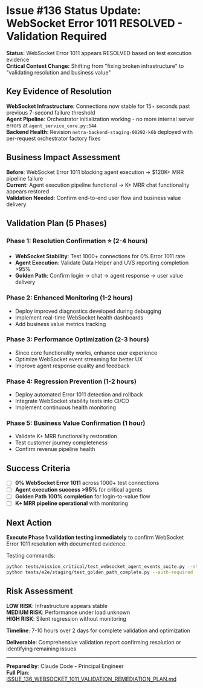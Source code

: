 # Issue #136 Status Update: WebSocket Error 1011 RESOLVED - Validation Required

**Status:** WebSocket Error 1011 appears RESOLVED based on test execution evidence  
**Critical Context Change:** Shifting from "fixing broken infrastructure" to "validating resolution and business value"

## Key Evidence of Resolution

**WebSocket Infrastructure**: Connections now stable for 15+ seconds past previous 7-second failure threshold  
**Agent Pipeline**: Orchestrator initialization working - no more internal server errors at `agent_service_core.py:544`  
**Backend Health**: Revision `netra-backend-staging-00292-k6b` deployed with per-request orchestrator factory fixes

## Business Impact Assessment

**Before**: WebSocket Error 1011 blocking agent execution → $120K+ MRR pipeline failure  
**Current**: Agent execution pipeline functional → K+ MRR chat functionality appears restored  
**Validation Needed**: Confirm end-to-end user flow and business value delivery

## Validation Plan (5 Phases)

### Phase 1: Resolution Confirmation ⭐ (2-4 hours)
- **WebSocket Stability**: Test 1000+ connections for 0% Error 1011 rate
- **Agent Execution**: Validate Data Helper and UVS reporting completion >95%
- **Golden Path**: Confirm login → chat → agent response → user value delivery

### Phase 2: Enhanced Monitoring (1-2 hours)  
- Deploy improved diagnostics developed during debugging
- Implement real-time WebSocket health dashboards
- Add business value metrics tracking

### Phase 3: Performance Optimization (2-3 hours)
- Since core functionality works, enhance user experience
- Optimize WebSocket event streaming for better UX
- Improve agent response quality and feedback

### Phase 4: Regression Prevention (1-2 hours)
- Deploy automated Error 1011 detection and rollback
- Integrate WebSocket stability tests into CI/CD
- Implement continuous health monitoring

### Phase 5: Business Value Confirmation (1 hour)
- Validate K+ MRR functionality restoration
- Test customer journey completeness  
- Confirm revenue pipeline health

## Success Criteria

- [ ] **0% WebSocket Error 1011** across 1000+ test connections
- [ ] **Agent execution success >95%** for critical agents
- [ ] **Golden Path 100% completion** for login-to-value flow
- [ ] **K+ MRR pipeline operational** with monitoring

## Next Action

**Execute Phase 1 validation testing immediately** to confirm WebSocket Error 1011 resolution with documented evidence.

Testing commands:
```bash
python tests/mission_critical/test_websocket_agent_events_suite.py --staging --extended
python tests/e2e/staging/test_golden_path_complete.py --auth-required
```

## Risk Assessment

**LOW RISK**: Infrastructure appears stable  
**MEDIUM RISK**: Performance under load unknown  
**HIGH RISK**: Silent regression without monitoring

**Timeline**: 7-10 hours over 2 days for complete validation and optimization

**Deliverable**: Comprehensive validation report confirming resolution or identifying remaining issues

---

**Prepared by**: Claude Code - Principal Engineer  
**Full Plan**: [ISSUE_136_WEBSOCKET_1011_VALIDATION_REMEDIATION_PLAN.md](./ISSUE_136_WEBSOCKET_1011_VALIDATION_REMEDIATION_PLAN.md)